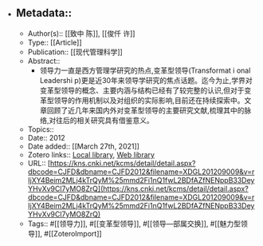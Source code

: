 - ## Metadata::
    - Author(s):: [[致中 陈]], [[俊仟 许]]
    - Type:: [[Article]]
    - Publication:: [[现代管理科学]]
    - Abstract::
        - 领导力一直是西方管理学研究的热点,变革型领导(Transformat i onal Leadershi p)更是近30年来领导学研究的焦点话题。迄今为止,学界对变革型领导的概念、主要内涵与结构已经有了较完整的认识,但对于变革型领导的作用机制以及对组织的实际影响,目前还在持续探索中。文章回顾了近几年来国内外对变革型领导的主要研究文献,梳理其中的脉络,对往后的相关研究具有借鉴意义。
    - Topics:: 
    - Date:: 2012
    - Date added:: [[March 27th, 2021]]
    - Zotero links:: [Local library](zotero://select/library/items/KIIEYS7H), [Web library](https://www.zotero.org/users/7147715/items/KIIEYS7H)
    - URL:: [https://kns.cnki.net/kcms/detail/detail.aspx?dbcode=CJFD&dbname=CJFD2012&filename=XDGL201209009&v=rIjXY4Beim2MLj4kTrQyM%25mmd2Fi1nQ1fwL2BDfAZfNENppB33DeyYHvXv9Cl7yMO8ZrQ](https://kns.cnki.net/kcms/detail/detail.aspx?dbcode=CJFD&dbname=CJFD2012&filename=XDGL201209009&v=rIjXY4Beim2MLj4kTrQyM%25mmd2Fi1nQ1fwL2BDfAZfNENppB33DeyYHvXv9Cl7yMO8ZrQ)
    - Tags:: #[[领导力]], #[[变革型领导]], #[[领导—部属交换]], #[[魅力型领导]], #[[ZoteroImport]]
